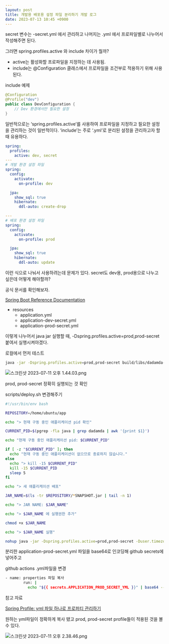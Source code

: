 ```yaml
---
layout: post
title: 개발용 배포용 설정 파일 분리하기 개발 로그
date: 2023-07-13 10:45 +0900
---
```


secret 변수는 -secret.yml 에서 관리하고 나머지는 .yml 에서 프로파일별로 나누어서 작성해주면 된다.

그러면 spring.profiles.active 와 include 차이가 뭘까?

- active는 활성화할 프로파일을 지정하는 데 사용됨.
- include는 @Configuration 클래스에서 프로파일을 조건부로 적용하기 위해 사용된다.

include 예제

```java
@Configuration
@Profile("dev")
public class DevConfiguration {
    // Dev 환경에서만 필요한 설정
}
```

일반적으로는 ‘spring.profiles.active’를 사용하여 프로파일을 지정하고 필요한 설정을 관리하는 것이 일반적이다. ‘include’는 주로 ‘.yml’로 분리된 설정을 관리하고자 할 때 유용하다.

```yaml
spring:
  profiles:
    active: dev, secret
---
# 개발 환경 설정 파일
spring:
  config:
    activate:
      on-profile: dev

  jpa:
    show_sql: true
    hibernate:
      ddl-auto: create-drop

---
# 배포 환경 설정 파일
spring:
  config:
    activate:
      on-profile: prod

  jpa:
    show_sql: true
    hibernate:
      ddl-auto: update
```

이런 식으로 나눠서 사용하려는데 문제가 있다. secret도 dev용, prod용으로 나누고 싶은데 어떻게 해야할까?

공식 문서를 확인해보자.

[Spring Boot Reference Documentation](https://docs.spring.io/spring-boot/docs/current/reference/htmlsingle/#howto.properties-and-configuration.expand-properties)

- resources
  - application.yml
  - application-dev-secret.yml
  - application-prod-secret.yml

이렇게 나누어서 java jar 실행할 때, -Dspring.profiles.active=prod,prod-secret 붙여서 실행시켜야겠다.

로컬에서 먼저 테스트

```bash
java -jar -Dspring.profiles.active=prod,prod-secret build/libs/dadamda-0.0.1-SNAPSHOT.jar
```

![스크린샷 2023-07-11 오후 1.44.03.png](https://github.com/SmileJune/SmileJune.github.io/assets/91049936/c161d9a9-2664-4e23-b4f9-a7ecbb04e7ee)

prod, prod-secret 정확히 실행되는 것 확인

scripts/deploy.sh 변경해주기

```bash
#!/usr/bin/env bash

REPOSITORY=/home/ubuntu/app

echo "> 현재 구동 중인 애플리케이션 pid 확인"

CURRENT_PID=$(pgrep -fla java | grep dadamda | awk '{print $1}')

echo "현재 구동 중인 애플리케이션 pid: $CURRENT_PID"

if [ -z "$CURRENT_PID" ]; then
  echo "현재 구동 중인 애플리케이션이 없으므로 종료하지 않습니다."
else
  echo "> kill -15 $CURRENT_PID"
  kill -15 $CURRENT_PID
  sleep 5
fi

echo "> 새 애플리케이션 배포"

JAR_NAME=$(ls -tr $REPOSITORY/*SNAPSHOT.jar | tail -n 1)

echo "> JAR NAME: $JAR_NAME"

echo "> $JAR_NAME 에 실행권한 추가"

chmod +x $JAR_NAME

echo "> $JAR_NAME 실행"

nohup java -jar -Dspring.profiles.active=prod,prod-secret -Duser.timezone=Asia/Seoul $JAR_NAME >> $REPOSITORY/nohup.out 2>&1 &
```

분리한 application-prod-secret.yml 파일을 base64로 인코딩해 github secrets에 넣어주고

github actions .yml파일을 변경

```bash
- name: properties 파일 복사
        run: |
          echo "${{ secrets.APPLICATION_PROD_SECRET_YML }}" | base64 --decode > src/main/resources/application-prod-secret.yml
```

참고 자료

[Spring Profile: yml 파일 하나로 프로퍼티 관리하기](https://tecoble.techcourse.co.kr/post/2022-10-04-active_profiles/)

원하는 yml파일이 정확하게 복사 됐고 prod, prod-secret profile들이 적용된 것을 볼 수 있다.

![스크린샷 2023-07-11 오후 2.38.46.png](https://github.com/SmileJune/SmileJune.github.io/assets/91049936/3c04683d-8528-45f8-bf79-770ecdc23a4e)
